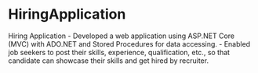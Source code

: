 # HiringApplication
Hiring Application  -       Developed a web application using ASP.NET Core (MVC) with ADO.NET and Stored Procedures for data accessing.  -       Enabled job seekers to post their skills, experience, qualification, etc., so that candidate can showcase their skills and get hired by recruiter.
